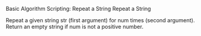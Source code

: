 Basic Algorithm Scripting: Repeat a String Repeat a String


Repeat a given string str (first argument) for num times (second argument). Return an empty string if num is not a positive number.

